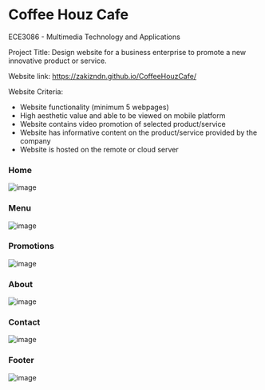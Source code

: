 # Coffee Houz Cafe
ECE3086 - Multimedia Technology and Applications 

Project Title: Design website for a business enterprise to promote a new innovative product or service. 

Website link: https://zakizndn.github.io/CoffeeHouzCafe/

Website Criteria:
- Website functionality (minimum 5 webpages)
- High aesthetic value and able to be viewed on mobile platform 
- Website contains video promotion of selected product/service
- Website has informative content on the product/service provided by the company
- Website is hosted on the remote or cloud server 

### Home
![image](https://user-images.githubusercontent.com/117178074/212964187-90792c96-f537-4339-bc33-22fd000d9652.png)

### Menu
![image](https://user-images.githubusercontent.com/117178074/212964360-67029f55-64a5-41dd-ae19-558c8a5ca417.png)

### Promotions
![image](https://user-images.githubusercontent.com/117178074/212964385-420c061f-44b0-42ed-a1ce-e20c3d089c4b.png)

### About
![image](https://user-images.githubusercontent.com/117178074/212964423-c9fb872b-16c3-4d3a-bd41-788ef04386bc.png)

### Contact
![image](https://user-images.githubusercontent.com/117178074/212964455-38b46afc-474b-4981-b136-1a9841665118.png)

### Footer
![image](https://user-images.githubusercontent.com/117178074/212964480-81b05b04-7c96-4bf4-84ab-8da2972c18a2.png)
